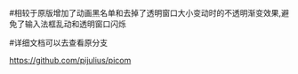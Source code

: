 
#相较于原版增加了动画黑名单和去掉了透明窗口大小变动时的不透明渐变效果,避免了输入法框乱动和透明窗口闪烁

#详细文档可以去查看原分支

https://github.com/pijulius/picom
